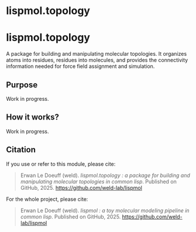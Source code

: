 # lispmol.topology

# lispmol.topology

A package for building and manipulating molecular topologies. It organizes atoms into residues, residues into molecules, and provides the connectivity information needed for force field assignment and simulation.


## Purpose

Work in progress.


## How it works?

Work in progress.


## Citation

If you use or refer to this module, please cite:

> Erwan Le Doeuff (weld). *lispmol.topology : a package for building and manipulating molecular topologies in common lisp*. Published on GitHub, 2025.
> https://github.com/weld-lab/lispmol


For the whole project, please cite: 

> Erwan Le Doeuff (weld). *lispmol : a toy molecular modeling pipeline in common lisp*. Published on GitHub, 2025.
> https://github.com/weld-lab/lispmol
